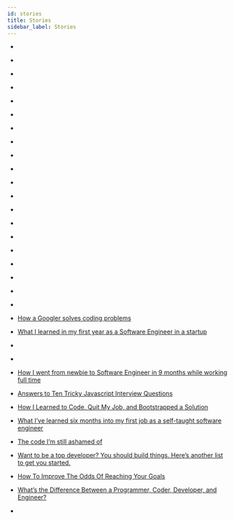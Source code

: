 ```yaml
---
id: stories
title: Stories
sidebar_label: Stories
---
```


- [](https://blog.codegiant.io/open-letter-to-a-software-intern-817fa1ce5319)
- [](https://blog.codegiant.io/building-products-small-vs-large-companies-6d90c8adcb80)
- [](https://dev.to/kaydacode/tidying-up-your-code-konmari-style-3b64)
- [](https://hackernoon.com/4-ways-to-go-monorepo-in-2019-ea5d19fc1f08)
- [](https://hackernoon.com/is-shared-database-in-microservices-actually-anti-pattern-8cc2536adfe4)
- [](https://hackernoon.com/seven-key-takeaways-from-our-journey-through-y-combinator-startup-school-f4249a2d4f42)
- [](https://hackernoon.com/microservices-on-fargate-part2-f29c6d4d708f)
- [](https://hackernoon.com/interviews-with-three-amazing-female-web-developers-who-promote-diversity-and-inclusion-in-tech-5210b0f6035)
- [](https://hackernoon.com/not-all-marketplaces-are-created-equal-tales-of-a-marketplace-founder-9fc0fb802706)
- [](https://hackernoon.com/the-worst-career-advice-i-ever-received-54aaf2a50c93)
- [](https://hackernoon.com/i-made-myself-a-smart-mirror-50e56966c478)
- [](https://hackernoon.com/women-in-tech-software-engineer-career-advice-8cb70cc5c13c)
- [](https://hackernoon.com/women-as-entrepreneurs-a-changing-climate-3b3f1268d42a)
- [](https://hackernoon.com/the-2018-black-women-in-tech-to-follow-on-twitter-list-32034049a055)
- [](https://hackernoon.com/hacking-the-job-market-via-lambda-school-with-austen-allred-d22197f94696)
- [](https://hackernoon.com/how-my-life-changed-when-i-snuck-backstage-to-where-president-barack-obama-sir-richard-branson-8cec732bff7c)
- [](https://medium.com/7plus/a-modular-approach-to-school-choice-student-services-in-online-education-and-implications-of-the-16cdca8a94c6)
- [](https://www.producthunt.com/stories/how-i-helped-1-million-people-learn-to-code-for-free)


- []()
- []()
- [How a Googler solves coding problems](https://blog.usejournal.com/how-a-googler-solves-coding-problems-ec5d59e73ec5)
- [What I learned in my first year as a Software Engineer in a startup](https://medium.com/@clementb/what-i-learned-in-my-first-year-as-a-software-engineer-in-a-startup-c078161e5a8e)

- []()
- []()

- [How I went from newbie to Software Engineer in 9 months while working full time](https://medium.freecodecamp.org/how-i-went-from-newbie-to-software-engineer-in-9-months-while-working-full-time-460bd8485847)
- [Answers to Ten Tricky Javascript Interview Questions](https://hackernoon.com/tricky-javascript-interview-questions-b67d5d278344)
- [How I Learned to Code, Quit My Job, and Bootstrapped a Solution](https://www.indiehackers.com/interview/3d2afa0b80)
- [What I’ve learned six months into my first job as a self-taught software engineer](https://medium.freecodecamp.org/what-ive-learned-six-months-into-my-first-job-as-a-self-taught-software-engineer-516b0703e86)
- [The code I’m still ashamed of](https://medium.freecodecamp.org/the-code-im-still-ashamed-of-e4c021dff55e)
- [Want to be a top developer? You should build things. Here’s another list to get you started.](https://medium.freecodecamp.org/the-secret-to-being-a-top-developer-is-building-things-d3d058e4e472)
- [How To Improve The Odds Of Reaching Your Goals](https://medium.com/swlh/how-to-improve-the-odds-of-reaching-your-goals-71aff1ccf5c9)
- [What’s the Difference Between a Programmer, Coder, Developer, and Engineer?](https://blog.codegiant.io/whats-the-difference-between-a-programmer-coder-developer-and-engineer-bd315404de7)
- []()
